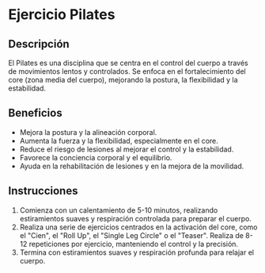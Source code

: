 # Ejercicio Pilates

## Descripción
El Pilates es una disciplina que se centra en el control del cuerpo a través de movimientos lentos y controlados. Se enfoca en el fortalecimiento del core (zona media del cuerpo), mejorando la postura, la flexibilidad y la estabilidad.

## Beneficios
- Mejora la postura y la alineación corporal.
- Aumenta la fuerza y la flexibilidad, especialmente en el core.
- Reduce el riesgo de lesiones al mejorar el control y la estabilidad.
- Favorece la conciencia corporal y el equilibrio.
- Ayuda en la rehabilitación de lesiones y en la mejora de la movilidad.

## Instrucciones
1. Comienza con un calentamiento de 5-10 minutos, realizando estiramientos suaves y respiración controlada para preparar el cuerpo.
2. Realiza una serie de ejercicios centrados en la activación del core, como el "Cien", el "Roll Up", el "Single Leg Circle" o el "Teaser". Realiza de 8-12 repeticiones por ejercicio, manteniendo el control y la precisión.
3. Termina con estiramientos suaves y respiración profunda para relajar el cuerpo.
